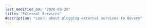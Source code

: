 ```yaml
---
last_modified_on: "2020-09-28"
title: "External Services"
description: "Learn about plugging external services to Qovery"
---
```




